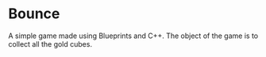 # Bounce
A simple game made using Blueprints and C++.
The object of the game is to collect all the gold cubes. 
